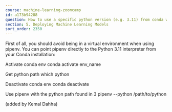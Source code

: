 ```yaml
---
course: machine-learning-zoomcamp
id: a173b94288
question: How to use a specific python version (e.g. 3.11) from conda with pipenv?
section: 5. Deploying Machine Learning Models
sort_order: 2350
---
```


First of all, you should avoid being in a virtual environment when using pipenv. You can point pipenv directly to the Python 3.11 interpreter from your Conda installation:

Activate conda env conda activate env_name

Get python path which python

Deactivate conda env conda deactivate

Use pipenv with the python path found in 3 pipenv --python /path/to/python

(added by Kemal Dahha)

